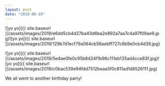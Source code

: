 ```yaml
---
layout: post
date: "2019-08-19"
---
```


![yo yo]({{ site.baseurl }}/assets/images/2019/e6dd5cb4d27ba43d6ba2e892a7aa7c4a97f09ae9.jpg)![yo yo]({{ site.baseurl }}/assets/images/2019/129b7d1ecf79a064cb56aebff727c6b9e0cb4d39.jpg)

![yo yo]({{ site.baseurl }}/assets/images/2019/5e4ae0fe0c95b8424f1b96c111eb135ad4cce83f.jpg)![yo yo]({{ site.baseurl }}/assets/images/2019/c0bac539e94fdd7512beaa5f0c811ad1d8526111.jpg)

We all went to another birthday party!

